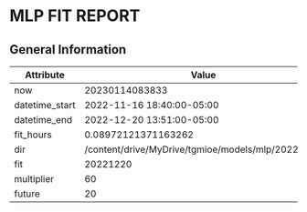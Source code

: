 # MLP FIT REPORT

## General Information

| Attribute      | Value                                             |
| -------------- | ------------------------------------------------- |
| now            | 20230114083833                                    |
| datetime_start | 2022-11-16 18:40:00-05:00                         |
| datetime_end   | 2022-12-20 13:51:00-05:00                         |
| fit_hours      | 0.08972121371163262                               |
| dir            | /content/drive/MyDrive/tgmioe/models/mlp/20221218 |
| fit            | 20221220                                          |
| multiplier     | 60                                                |
| future         | 20                                                |

